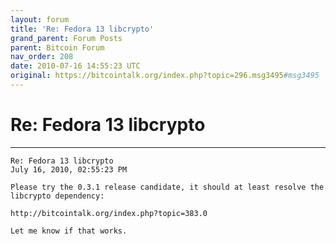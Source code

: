 ```yaml
---
layout: forum
title: 'Re: Fedora 13 libcrypto'
grand_parent: Forum Posts
parent: Bitcoin Forum
nav_order: 208
date: 2010-07-16 14:55:23 UTC
original: https://bitcointalk.org/index.php?topic=296.msg3495#msg3495
---
```


# Re: Fedora 13 libcrypto
---

```
Re: Fedora 13 libcrypto
July 16, 2010, 02:55:23 PM

Please try the 0.3.1 release candidate, it should at least resolve the libcrypto dependency:

http://bitcointalk.org/index.php?topic=383.0

Let me know if that works.
```

